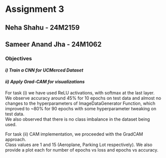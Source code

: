 # Assignment 3

## **Neha Shahu** - 24M2159
## **Sameer Anand Jha** - 24M1062

### Objectives

#### _i) Train a CNN for UCMerced Dataset_

#### _ii) Apply Grad-CAM for visualizations_

For task (i) we have used ReLU activations, with softmax at the last layer.  
We observe accuracy around 45% for 10 epochs on test data and almost no changes to the hyperparameters of ImageDataGenerator Function, which improved to ~80% for 90 epochs with some hyperparameter tweaking on test data.  
We also observed that there is no class imbalance in the dataset being used.

For task (ii) CAM implementation, we proceeded with the GradCAM approach.  
Class values are 1 and 15 (Aeroplane, Parking Lot respectively).
We also provide a plot each for number of epochs vs loss and epochs vs accuracy.
